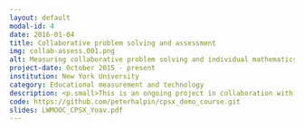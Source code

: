 ```yaml
---
layout: default
modal-id: 4
date: 2016-01-04
title: Collaborative problem solving and assessment
img: collab-assess.001.png
alt: Measuring collaborative problem solving and individual mathematics competencies in collaborative assessments
project-date: October 2015 - present
institution: New York University
category: Educational measurement and technology
description: <p.small>This is an ongoing project in collaboration with researchers at NYU Steinhardt's Center for the Promotion of Research Involving Innovative Statistical Methodology and the Computational Psychometrics Research Center of the Educational Testing Service. Our research addresses two fundamental questions in the nascent field of computer-supported collaborative learning and assessment:</p> <p.small>First, can we determine the properties of assessment items that foster productive collaborations in an online/face-to-face partnered assessment setting? Second, how can we use these assessment items to separately estimate an individual’s mathematical problem-solving ability from tasks completed in isolation as compared to the individual’s ability estimated from performance on tasks which encourage or require collaboration? Our approach differs from earlier CSCL research in that we focus on the assessment of their collaborative teamwork skills per se, but on measuring their cognitive ability within this collaborative and dynamic context.</p> <p.small>In this project we are adapting established high school and college-level mathematics assessment items from the National Assessment of Educational Progress in order to elicit more collaborative and interdependent problem solving. These adapted items are used in implementing individual and collaborative assessment frameworks within OpenEdX courseware. We are working to develop a taxonomy of item characteristics associated with increased interdependence in domains with well-defined problems and solution paths, as is typical of mathematics.</p> <p.small>Code for this project is primarily written in a combination of Python, XML, and Javascript. Materials are not yet publicly available, but for further information and background on the project, please see the links provided.</p>
code: https://github.com/peterhalpin/cpsx_demo_course.git
slides: LWMOOC_CPSX_Yoav.pdf
---
```

